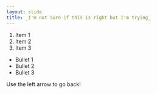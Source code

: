 ```yaml
---
layout: slide
title: _I'm not sure if this is right but I'm trying_
---
```

1. Item 1
2. Item 2
3. Item 3

* Bullet 1
* Bullet 2
* Bullet 3

Use the left arrow to go back!
